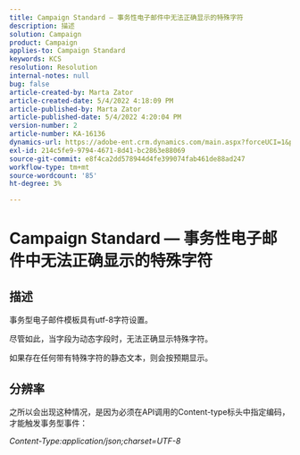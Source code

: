 ```yaml
---
title: Campaign Standard — 事务性电子邮件中无法正确显示的特殊字符
description: 描述
solution: Campaign
product: Campaign
applies-to: Campaign Standard
keywords: KCS
resolution: Resolution
internal-notes: null
bug: false
article-created-by: Marta Zator
article-created-date: 5/4/2022 4:18:09 PM
article-published-by: Marta Zator
article-published-date: 5/4/2022 4:20:04 PM
version-number: 2
article-number: KA-16136
dynamics-url: https://adobe-ent.crm.dynamics.com/main.aspx?forceUCI=1&pagetype=entityrecord&etn=knowledgearticle&id=5e5514c7-c5cb-ec11-a7b5-6045bd00d4f5
exl-id: 214c5fe9-9794-4671-8d41-bc2863e88069
source-git-commit: e8f4ca2dd578944d4fe399074fab461de88ad247
workflow-type: tm+mt
source-wordcount: '85'
ht-degree: 3%

---
```


# Campaign Standard — 事务性电子邮件中无法正确显示的特殊字符

## 描述


事务型电子邮件模板具有utf-8字符设置。

尽管如此，当字段为动态字段时，无法正确显示特殊字符。

如果存在任何带有特殊字符的静态文本，则会按预期显示。


## 分辨率


之所以会出现这种情况，是因为必须在API调用的Content-type标头中指定编码，才能触发事务型事件：

*Content-Type:application/json;charset=UTF-8*
